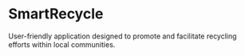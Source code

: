# SmartRecycle
User-friendly application designed to promote and facilitate recycling efforts within local communities.
